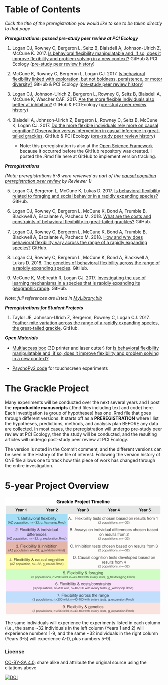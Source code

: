 # Table of Contents

*Click the title of the preregistration you would like to see to be taken directly to that page*

***Preregistrations: passed pre-study peer review at PCI Ecology***

1. Logan CJ, Rowney C, Bergeron L, Seitz B, Blaisdell A, Johnson-Ulrich Z, McCune K. 2017. [Is behavioral flexibility manipulatable and, if so, does it improve flexibility and problem solving in a new context?](https://github.com/corinalogan/grackles/blob/master/EasyToReadFiles/g_flexmanip.md) GitHub & PCI Ecology ([pre-study peer review history](https://ecology.peercommunityin.org/public/rec?id=17&reviews=True))

2. McCune K, Rowney C, Bergeron L, Logan CJ. 2017. [Is behavioral flexibility linked with exploration, but not boldness, persistence, or motor diversity?](https://github.com/corinalogan/grackles/blob/master/EasyToReadFiles/g_exploration.md) GitHub & PCI Ecology ([pre-study peer review history](https://ecology.peercommunityin.org/public/rec?id=29&reviews=True))

3. Logan CJ, Johnson-Ulrich Z, Bergeron L, Rowney C, Seitz B, Blaisdell A, McCune K, Wascher CAF. 2017. [Are the more flexible individuals also better at inhibition?](https://github.com/corinalogan/grackles/blob/master/EasyToReadFiles/g_inhibition.md) GitHub & PCI Ecology ([pre-study peer review history](https://ecology.peercommunityin.org/public/rec?id=32&reviews=True))

4. Blaisdell A, Johnson-Ulrich Z, Bergeron L, Rowney C, Seitz B, McCune K, Logan CJ. 2017. [Do the more flexible individuals rely more on causal cognition? Observation versus intervention in casual inference in great-tailed grackles](https://github.com/corinalogan/grackles/blob/master/EasyToReadFiles/g_causal.md). GitHub & PCI Ecology ([pre-study peer review history](https://ecology.peercommunityin.org/public/rec?id=25&reviews=True))
   - Note: this preregistration is also at the [Open Science Framework](https://osf.io/g5tnh/) because it occurred before the GitHub repository was created. I posted the .Rmd file here at GitHub to implement version tracking. 

***Preregistrations***

*(Note: preregistrations 5-8 were reviewed as part of the [causal cognition preregistration peer review](https://ecology.peercommunityin.org/public/rec?id=25&reviews=True) by Reviewer 1)*

5. Logan CJ, Bergeron L, McCune K, Lukas D. 2017. [Is behavioral flexibility related to foraging and social behavior in a rapidly expanding species?](https://github.com/corinalogan/grackles/blob/master/EasyToReadFiles/g_flexforaging.md) GitHub.

6. Logan CJ, Rowney C, Bergeron L, McCune K, Bond A, Trumble B, Blackwell A, Escalante A, Pacheco M. 2018. [What are the costs and constraints of behavioral flexibility in great-tailed grackles?](https://github.com/corinalogan/grackles/blob/master/EasyToReadFiles/g_withinpop.md) GitHub.

7. Logan CJ, Rowney C, Bergeron L, McCune K, Bond A, Trumble B, Blackwell A, Escalante A, Pacheco M. 2018. [How and why does behavioral flexibility vary across the range of a rapidly expanding species?](https://github.com/corinalogan/grackles/blob/master/EasyToReadFiles/g_expansion.md) GitHub.

8. Logan CJ, Rowney C, Bergeron L, McCune K, Bond A, Blackwell A, Lukas D. 2018. [The genetics of behavioral flexibility across the range of a rapidly expanding species](https://github.com/corinalogan/grackles/blob/master/EasyToReadFiles/g_flexgenes.md). GitHub.

9. McCune K, McElreath R, Logan CJ. 2017. [Investigating the use of learning mechanisms in a species that is rapidly expanding its geographic range](https://github.com/corinalogan/grackles/blob/master/EasyToReadFiles/g_sociallearning.md#a.-state-of-the-data). GitHub.

*Note: full references are listed in [MyLibrary.bib](./Files/MyLibrary.bib)*

***Preregistrations for Student Projects***

1. Taylor JE, Johnson-Ulrich Z, Bergeron, Rowney C, Logan CJ. 2017. [Feather mite variation across the range of a rapidly expanding species, the great-tailed grackle](https://github.com/corinalogan/grackles/blob/master/EasyToReadFiles/g_feathermites.md). GitHub.

***Open Materials***

- [Multiaccess box](https://github.com/corinalogan/grackles/tree/master/Files/MultiaccessBoxDesignFiles) (3D printer and laser cutter) for [Is behavioral flexibility manipulatable and, if so, does it improve flexibility and problem solving in a new context?](https://github.com/corinalogan/grackles/blob/master/EasyToReadFiles/g_flexmanip.md)

 - [PsychoPy2 code](https://github.com/corinalogan/grackles/tree/master/Files/TouchscreenPsychoPy2code) for touchscreen experiments

# The Grackle Project

Many experiments will be conducted over the next several years and I post the **reproducible manuscripts** (.Rmd files including text and code) here. Each investigation (a group of hypotheses) has one .Rmd file that goes through different versions. It starts off as a **PREREGISTRATION** where I list the hypotheses, predictions, methods, and analysis plan BEFORE any data are collected. In most cases, the preregistration will undergo pre-study peer review at PCI Ecology, then the study will be conducted, and the resulting articles will undergo post-study peer review at PCI Ecology.

The version is noted in the Commit comment, and the different versions can be seen in the History of the file of interest. Following the version history of ONE file allows one to track how this piece of work has changed through the entire investigation.

# 5-year Project Overview

<img src="./Files/GrackleProjectTimeline.png" width=500>

The same individuals will experience the experiments listed in each column (i.e., the same ~32 individuals in the left column (Years 1 and 2) will experience numbers 1-9, and the same ~32 individuals in the right column (Years 3-5) will experience A-D, plus numbers 5-9).

### License

[CC-BY-SA 4.0](https://creativecommons.org/licenses/by-sa/4.0/legalcode): share alike and attribute the original source using the citations above

[![DOI](https://zenodo.org/badge/109032304.svg)](https://zenodo.org/badge/latestdoi/109032304)
